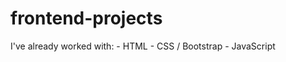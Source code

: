 # frontend-projects

I've already worked with:
     - HTML
     - CSS / Bootstrap
     - JavaScript
